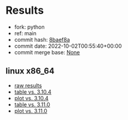 # Results

- fork: python
- ref: main
- commit hash: [8baef8a](https://github.com/python/cpython/commit/8baef8a)
- commit date: 2022-10-02T00:55:40+00:00
- commit merge base: [None](https://github.com/python/cpython/commit/None)

## linux x86_64

- [raw results](bm-20221002-linux-x86_64-python-main-3.12.0a1+-8baef8a.json)
- [table vs. 3.10.4](bm-20221002-linux-x86_64-python-main-3.12.0a1+-8baef8a-vs-3.10.4.md)
- [plot vs. 3.10.4](bm-20221002-linux-x86_64-python-main-3.12.0a1+-8baef8a-vs-3.10.4.png)
- [table vs. 3.11.0](bm-20221002-linux-x86_64-python-main-3.12.0a1+-8baef8a-vs-3.11.0.md)
- [plot vs. 3.11.0](bm-20221002-linux-x86_64-python-main-3.12.0a1+-8baef8a-vs-3.11.0.png)

